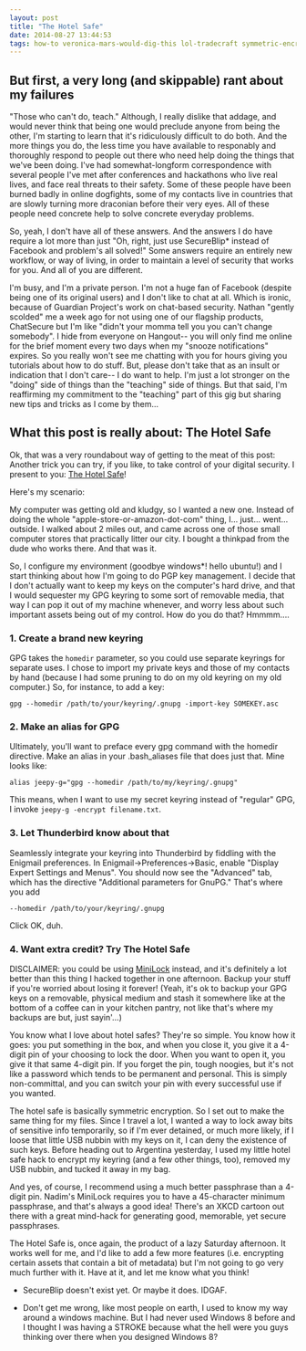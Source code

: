 ```yaml
---
layout: post
title: "The Hotel Safe"
date: 2014-08-27 13:44:53
tags: how-to veronica-mars-would-dig-this lol-tradecraft symmetric-encryption gpg
---
```



 ## But first, a very long (and skippable) rant about my failures

"Those who can't do, teach."  Although, I really dislike that addage, and would never think that being one would preclude anyone from being the other, I'm starting to learn that it's ridiculously difficult to do both.  And the more things you do, the less time you have available to responably and thoroughly respond to people out there who need help doing the things that we've been doing.  I've had somewhat-longform correspondence with several people I've met after conferences and hackathons who live real lives, and face real threats to their safety.  Some of these people have been burned badly in online dogfights, some of my contacts live in countries that are slowly turning more draconian before their very eyes.  All of these people need concrete help to solve concrete everyday problems.

So, yeah, I don't have all of these answers.  And the answers I do have require a lot more than just "Oh, right, just use SecureBlip* instead of Facebook and problem's all solved!"  Some answers require an entirely new workflow, or way of living, in order to maintain a level of security that works for you.  And all of you are different.

I'm busy, and I'm a private person.  I'm not a huge fan of Facebook (despite being one of its original users) and I don't like to chat at all.  Which is ironic, because of Guardian Project's work on chat-based security.  Nathan "gently scolded" me a week ago for not using one of our flagship products, ChatSecure but I'm like "didn't your momma tell you you can't change somebody".  I hide from everyone on Hangout-- you will only find me online for the brief moment every two days when my "snooze notifications" expires.  So you really won't see me chatting with you for hours giving you tutorials about how to do stuff.  But, please don't take that as an insult or indication that I don't care-- I do want to help.  I'm just a lot stronger on the "doing" side of things than the "teaching" side of things.  But that said, I'm reaffirming my commitment to the "teaching" part of this gig but sharing new tips and tricks as I come by them...

## What this post is really about: The Hotel Safe

Ok, that was a very roundabout way of getting to the meat of this post:  Another trick you can try, if you like, to take control of your digital security.  I present to you: [The Hotel Safe][hotel_safe]!

Here's my scenario:

My computer was getting old and kludgy, so I wanted a new one.  Instead of doing the whole "apple-store-or-amazon-dot-com" thing, I... just... went... outside.  I walked about 2 miles out, and came across one of those small computer stores that practically litter our city.  I bought a thinkpad from the dude who works there.  And that was it.

So, I configure my environment (goodbye windows*! hello ubuntu!) and I start thinking about how I'm going to do PGP key management.  I decide that I don't actually want to keep my keys on the computer's hard drive, and that I would sequester my GPG keyring to some sort of removable media, that way I can pop it out of my machine whenever, and worry less about such important assets being out of my control.  How do you do that? Hmmmm....

### 1. Create a brand new keyring

GPG takes the `homedir` parameter, so you could use separate keyrings for separate uses.  I chose to import my private keys and those of my contacts by hand (because I had some pruning to do on my old keyring on my old computer.)  So, for instance, to add a key:

`gpg --homedir /path/to/your/keyring/.gnupg -import-key SOMEKEY.asc`

### 2. Make an alias for GPG

Ultimately, you'll want to preface every gpg command with the homedir directive.  Make an alias in your .bash_aliases file that does just that.  Mine looks like:

`alias jeepy-g="gpg --homedir /path/to/my/keyring/.gnupg"`

This means, when I want to use my secret keyring instead of "regular" GPG, I invoke `jeepy-g -encrypt filename.txt`.

### 3. Let Thunderbird know about that

Seamlessly integrate your keyring into Thunderbird by fiddling with the Enigmail preferences.  In Enigmail->Preferences->Basic, enable "Display Expert Settings and Menus".  You should now see the "Advanced" tab, which has the directive "Additional parameters for GnuPG."  That's where you add

`--homedir /path/to/your/keyring/.gnupg`

Click OK, duh.

### 4. Want extra credit?  Try The Hotel Safe

DISCLAIMER: you could be using [MiniLock][nk_ml] instead, and it's definitely a lot better than this thing I hacked together in one afternoon.  Backup your stuff if you're worried about losing it forever!  (Yeah, it's ok to backup your GPG keys on a removable, physical medium and stash it somewhere like at the bottom of a coffee can in your kitchen pantry, not like that's where my backups are but, just sayin'...)

You know what I love about hotel safes?  They're so simple.  You know how it goes: you put something in the box, and when you close it, you give it a 4-digit pin of your choosing to lock the door.  When you want to open it, you give it that same 4-digit pin.  If you forget the pin, tough noogies, but it's not like a password which tends to be permanent and personal.  This is simply non-committal, and you can switch your pin with every successful use if you wanted.

The hotel safe is basically symmetric encryption.  So I set out to make the same thing for my files.  Since I travel a lot, I wanted a way to lock away bits of sensitive info temporarily, so if I'm ever detained, or much more likely, if I loose that little USB nubbin with my keys on it, I can deny the existence of such keys.  Before heading out to Argentina yesterday, I used my little hotel safe hack to encrypt my keyring (and a few other things, too), removed my USB nubbin, and tucked it away in my bag.

And yes, of course, I recommend using a much better passphrase than a 4-digit pin.  Nadim's MiniLock requires you to have a 45-character minimum passphrase, and that's always a good idea!  There's an XKCD cartoon out there with a great mind-hack for generating good, memorable, yet secure passphrases.

The Hotel Safe is, once again, the product of a lazy Saturday afternoon.  It works well for me, and I'd like to add a few more features (i.e. encrypting certain assets that contain a bit of metadata) but I'm not going to go very much further with it.  Have at it, and let me know what you think!

* SecureBlip doesn't exist yet.  Or maybe it does.  IDGAF.

* Don't get me wrong, like most people on earth, I used to know my way around a windows machine.  But I had never used Windows 8 before and I thought I was having a STROKE because what the hell were you guys thinking over there when you designed Windows 8?

[nk_ml]: https://github.com/kaepora/miniLock
[hotel_safe]: https://github.com/harlo/hotel_safe